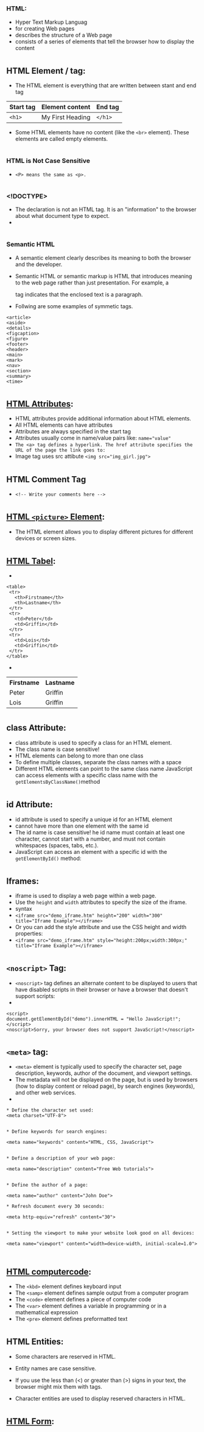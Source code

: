 #
### HTML:
* Hyper Text Markup Languag
* for creating Web pages
*  describes the structure of a Web page
* consists of a series of elements that  tell the browser how to display the content

#
## HTML Element / tag:
* The HTML element is everything that are written between stant and end tag

| Start tag  |  Element content | End tag  |
|---|---|---|
| `<h1>`  | My First Heading  |  `</h1>` |

* Some HTML elements have no content (like the `<br>` element). These elements are called empty elements. 
# 

### HTML is Not Case Sensitive
* `<P> means the same as <p>.`

#
###  <!DOCTYPE> 
 * The declaration is not an HTML tag. It is an "information" to the browser about what document type to expect.
 *
 #
 ### Semantic HTML
 * A semantic element clearly describes its meaning to both the browser and the developer.

 * Semantic HTML or semantic markup is HTML that introduces meaning to the web page rather than just presentation. For example, a <p> tag indicates that the enclosed text is a paragraph.
 * Follwing are some examples of symmetic tags. 
 ```
 <article>
<aside>
<details>
<figcaption>
<figure>
<footer>
<header>
<main>
<mark>
<nav>
<section>
<summary>
<time>
```
#
## [HTML Attributes](https://www.w3schools.com/tags/ref_attributes.asp):
* HTML attributes provide additional information about HTML elements.
* All HTML elements can have attributes
* Attributes are always specified in the start tag
* Attributes usually come in name/value pairs like: `name="value"`
* `The <a> tag defines a hyperlink. The href attribute specifies the URL of the page the link goes to:`
* Image tag uses src attibute  `<img src="img_girl.jpg">`
#
## HTML Comment Tag
* `<!-- Write your comments here -->`
#
## [HTML `<picture>` Element](https://www.w3schools.com/html/html_images_picture.asp):
* The HTML <picture> element allows you to display different pictures for different devices or screen sizes.
#
## [HTML Tabel](https://www.w3schools.com/html/html_tables.asp):
*
 ```
<table>
  <tr>
    <th>Firstname</th>
    <th>Lastname</th>
  </tr>
  <tr>
    <td>Peter</td>
    <td>Griffin</td>
  </tr>
  <tr>
    <td>Lois</td>
    <td>Griffin</td>
  </tr>
</table>
```

* 
<table>
  <tr>
    <th>Firstname</th>
    <th>Lastname</th>
  </tr>
  <tr>
    <td>Peter</td>
    <td>Griffin</td>
  </tr>
  <tr>
    <td>Lois</td>
    <td>Griffin</td>
  </tr>
</table>

#
## class Attribute:
* class attribute is used to specify a class for an HTML element.
* The class name is case sensitive!
* HTML elements can belong to more than one class
* To define multiple classes, separate the class names with a space
* Different HTML elements can point to the same class name
JavaScript can access elements with a specific class name with the ` getElementsByClassName() `method

#
## id Attribute:
* id attribute is used to specify a unique id for an HTML element
* cannot have more than one element with the same id
* The id name is case sensitive!
he id name must contain at least one character, cannot start with a number, and must not contain whitespaces (spaces, tabs, etc.).
* JavaScript can access an element with a specific id with the `getElementById()` method:
#
##  Iframes:
*  iframe is used to display a web page within a web page.
* Use the `height` and `width` attributes to specify the size of the iframe.
* syntax 
* `<iframe src="demo_iframe.htm" height="200" width="300" title="Iframe Example"></iframe>`
* Or you can add the style attribute and use the CSS height and width properties:
* `<iframe src="demo_iframe.htm" style="height:200px;width:300px;" title="Iframe Example"></iframe>`
#
## `<noscript>` Tag:
* `<noscript>` tag defines an alternate content to be displayed to users that have disabled scripts in their browser or have a browser that doesn't support scripts:
* 
```
<script>
document.getElementById("demo").innerHTML = "Hello JavaScript!";
</script>
<noscript>Sorry, your browser does not support JavaScript!</noscript>
```
#
## `<meta>` tag:
* `<meta>` element is typically used to specify the character set, page description, keywords, author of the document, and viewport settings. 
* The metadata will not be displayed on the page, but is used by browsers (how to display content or reload page), by search engines (keywords), and other web services.
* 
```
* Define the character set used:
<meta charset="UTF-8">


* Define keywords for search engines:

<meta name="keywords" content="HTML, CSS, JavaScript">


* Define a description of your web page:

<meta name="description" content="Free Web tutorials">


* Define the author of a page:

<meta name="author" content="John Doe">

* Refresh document every 30 seconds:

<meta http-equiv="refresh" content="30">


* Setting the viewport to make your website look good on all devices:

<meta name="viewport" content="width=device-width, initial-scale=1.0">


```
#
## [HTML computercode](https://www.w3schools.com/html/html_computercode_elements.asp):
* The `<kbd>` element defines keyboard input
* The `<samp>` element defines sample output from a computer program
* The `<code>` element defines a piece of computer code
* The `<var>` element defines a variable in programming or in a mathematical expression
* The `<pre>` element defines preformatted text

#
## HTML Entities:
* Some characters are reserved in HTML.
* Entity names are case sensitive.

* If you use the less than (<) or greater than (>) signs in your text, the browser might mix them with tags.

* Character entities are used to display reserved characters in HTML.
#
## [HTML Form](https://www.w3schools.com/html/html_forms.asp):
